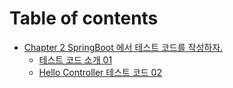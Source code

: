 # Table of contents

* [Chapter 2 SpringBoot 에서 테스트 코드를 작성하자.](README.md)
  * [테스트 코드 소개 01](README/01.md)
  * [Hello Controller 테스트 코드 02](README/hello-controller-02.md)
